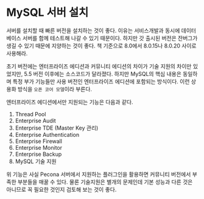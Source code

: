 # MySQL 서버 설치

서버를 설치할 때 빠른 버전을 설치하는 것이 좋다. 이유는 서비스개발과 동시에 데이터베이스 서버를 함께 테스트해 나갈 수 있기 때문이다. 하지만 갓 출시된 버전은 잔버그가 생길 수 있기 때문에 지양하는 것이 좋다. 책 기준으로 8.0에서 8.0.15나 8.0.20 사이로 사용해라.

초기 버전에는 엔터프라이즈 에디션과 커뮤니티 에디션의 차이가 기술 지원의 차이만 있었지만, 5.5 버전 이후에는 소스코드가 달라졌다. 하지만 MySQL의 핵심 내용은 동일하며 특정 부가 기능들만 사용 버전인 엔터프라이즈 에디션에 포함되는 방식이다. 이런 상용화 방식을 `오픈 코어 모델`이라 부른다.

엔터프라이즈 에디션에서만 지원되는 기능은 다음과 같다.

1. Thread Pool
2. Enterprise Audit
3. Enterprise TDE (Master Key 관리)
4. Enterprise Authentication
5. Enterprise Firewall
6. Enterprise Monitor
7. Enterprise Backup
8. MySQL 기술 지원

위 기능은 사실  Pecona 서버에서 지원하는 플러그인을 활용하면 커뮤니티 버전에서 부족한 부분들을 매꿀 수 있다. 물론 기술지원은 별개의 문제인데 기본 성능과 다른 것은 아니므로 꼭 필요한 것인지 검토해 보는 것이 좋다.



